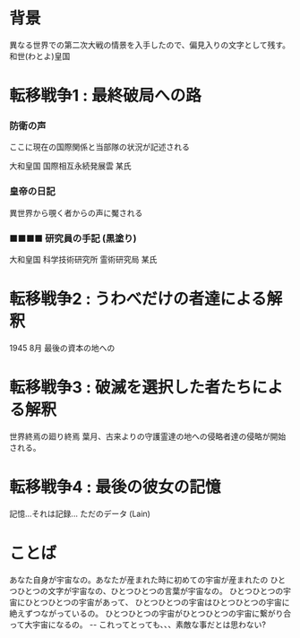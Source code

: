 
# 背景
異なる世界での第二次大戦の情景を入手したので、偏見入りの文字として残す。
和世(わとよ)皇国

# 転移戦争1 : 最終破局への路

### 

### 防衛の声
ここに現在の国際関係と当部隊の状況が記述される

大和皇国 国際相互永続発展雲 某氏

### 皇帝の日記

異世界から覗く者からの声に魘される

### ■■■■ 研究員の手記 (黒塗り)
大和皇国 科学技術研究所 霊術研究局 某氏



# 転移戦争2 : うわべだけの者達による解釈
1945 8月 最後の資本の地への

# 転移戦争3 : 破滅を選択した者たちによる解釈
世界終焉の廻り終焉 葉月、古来よりの守護霊達の地への侵略者達の侵略が開始される。

# 転移戦争4 : 最後の彼女の記憶
記憶...それは記録... ただのデータ (Lain)

# ことば
あなた自身が宇宙なの。あなたが産まれた時に初めての宇宙が産まれたの
ひとつひとつの文字が宇宙なの、ひとつひとつの言葉が宇宙なの。
ひとつひとつの宇宙にひとつひとつの宇宙があって、
ひとつひとつの宇宙はひとつひとつの宇宙に絶えずつながっているの。
ひとつひとつの宇宙がひとつひとつの宇宙に繋がり合って大宇宙になるの。
-- これってとっても、、、素敵な事だとは思わない?
